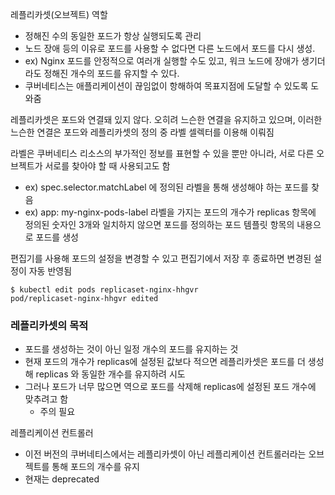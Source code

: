 레플리카셋(오브젝트) 역할
- 정해진 수의 동일한 포드가 항상 실행되도록 관리
- 노드 장애 등의 이유로 포드를 사용할 수 없다면 다른 노드에서 포드를 다시 생성. 
- ex) Nginx 포드를 안정적으로 여러개 실행할 수도 있고, 워크 노드에 장애가 생기더라도 정해진 개수의 포드를 유지할 수 있다.
- 쿠버네티스는 애플리케이션이 끊임없이 항해하여 목표지점에 도달할 수 있도록 도와줌

레플리카셋은 포드와 연결돼 있지 않다. 오히려 느슨한 연결을 유지하고 있으며, 이러한 느슨한 연결은 포드와 레플리카셋의 정의 중 라벨 셀렉터를 이용해 이뤄짐

라벨은 쿠버네티스 리소스의 부가적인 정보를 표현할 수 있을 뿐만 아니라, 서로 다른 오브젝트가 서로를 찾아야 할 때 사용되고도 함
- ex) spec.selector.matchLabel 에 정의된 라벨을 통해 생성해야 하는 포드를 찾음
- ex) app: my-nginx-pods-label 라벨을 가지는 포드의 개수가 replicas 항목에 정의된 숫자인 3개와 일치하지 않으면 포드를 정의하는 포드 템플릿 항목의 내용으로 포드를 생성


편집기를 사용해 포드의 설정을 변경할 수 있고 편집기에서 저장 후 종료하면 변경된 설정이 자동 반영됨

```shell
$ kubectl edit pods replicaset-nginx-hhgvr
pod/replicaset-nginx-hhgvr edited
```

### 레플리카셋의 목적

- 포드를 생성하는 것이 아닌 일정 개수의 포드를 유지하는 것
- 현재 포드의 개수가 replicas에 설정된 값보다 적으면 레플리카셋은 포드를 더 생성해 replicas 와 동일한 개수를 유지하려 시도
- 그러나 포드가 너무 많으면 역으로 포드를 삭제해 replicas에 설정된 포드 개수에 맞추려고 함
  - 주의 필요

레플리케이션 컨트롤러
- 이전 버전의 쿠버네티스에서는 레플리카셋이 아닌 레플리케이션 컨트롤러라는 오브젝트를 통해 포드의 개수를 유지
- 현재는 deprecated

